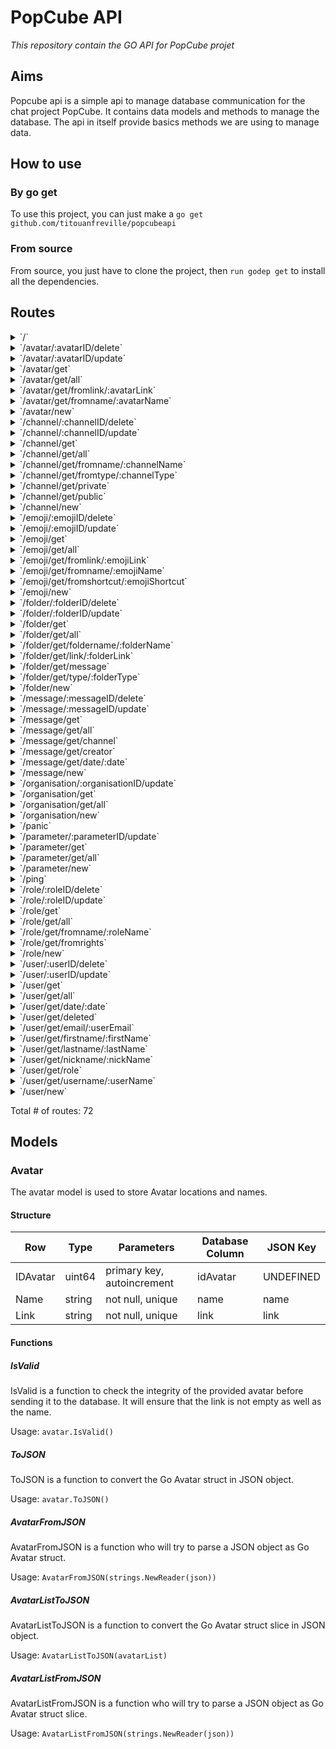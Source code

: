 # PopCube API

*This repository contain the GO API for PopCube projet*

## Aims

Popcube api is a simple api to manage database communication for the chat project PopCube. It contains data models and methods to manage the database. The api in itself provide basics methods we are using to manage data.

## How to use

### By go get

To use this project, you can just make a `go get github.com/titouanfreville/popcubeapi`

### From source

From source, you just have to clone the project, then `run godep get` to install all the dependencies.

## Routes

<details>
<summary>`/`</summary>

- [RequestID](https://github.com/pressly/chi/middleware/request_id.go#L63)
- [RealIP](https://github.com/pressly/chi/middleware/realip.go#L29)
- [Logger](https://github.com/pressly/chi/middleware/logger.go#L26)
- [Recoverer](https://github.com/pressly/chi/middleware/recoverer.go#L16)
- [StripSlashes](https://github.com/pressly/chi/middleware/strip.go#L12)
- [Timeout.func1](https://github.com/pressly/chi/middleware/timeout.go#L33)
- [Heartbeat.func1](https://github.com/pressly/chi/middleware/heartbeat.go#L13)
- [CloseNotify](https://github.com/pressly/chi/middleware/closenotify17.go#L16)
- **/**
	- _GET_
		- [basicRoutes.func1](/api/api.go#L44)

</details>
<details>
<summary>`/avatar/:avatarID/delete`</summary>

- [RequestID](https://github.com/pressly/chi/middleware/request_id.go#L63)
- [RealIP](https://github.com/pressly/chi/middleware/realip.go#L29)
- [Logger](https://github.com/pressly/chi/middleware/logger.go#L26)
- [Recoverer](https://github.com/pressly/chi/middleware/recoverer.go#L16)
- [StripSlashes](https://github.com/pressly/chi/middleware/strip.go#L12)
- [Timeout.func1](https://github.com/pressly/chi/middleware/timeout.go#L33)
- [Heartbeat.func1](https://github.com/pressly/chi/middleware/heartbeat.go#L13)
- [CloseNotify](https://github.com/pressly/chi/middleware/closenotify17.go#L16)
- **/avatar**
	- **/:avatarID**
		- [avatarContext](/api/avatar_route.go#L42)
		- **/delete**
			- _DELETE_
				- [deleteAvatar](/api/avatar_route.go#L141)

</details>
<details>
<summary>`/avatar/:avatarID/update`</summary>

- [RequestID](https://github.com/pressly/chi/middleware/request_id.go#L63)
- [RealIP](https://github.com/pressly/chi/middleware/realip.go#L29)
- [Logger](https://github.com/pressly/chi/middleware/logger.go#L26)
- [Recoverer](https://github.com/pressly/chi/middleware/recoverer.go#L16)
- [StripSlashes](https://github.com/pressly/chi/middleware/strip.go#L12)
- [Timeout.func1](https://github.com/pressly/chi/middleware/timeout.go#L33)
- [Heartbeat.func1](https://github.com/pressly/chi/middleware/heartbeat.go#L13)
- [CloseNotify](https://github.com/pressly/chi/middleware/closenotify17.go#L16)
- **/avatar**
	- **/:avatarID**
		- [avatarContext](/api/avatar_route.go#L42)
		- **/update**
			- _PUT_
				- [updateAvatar](/api/avatar_route.go#L114)

</details>
<details>
<summary>`/avatar/get`</summary>

- [RequestID](https://github.com/pressly/chi/middleware/request_id.go#L63)
- [RealIP](https://github.com/pressly/chi/middleware/realip.go#L29)
- [Logger](https://github.com/pressly/chi/middleware/logger.go#L26)
- [Recoverer](https://github.com/pressly/chi/middleware/recoverer.go#L16)
- [StripSlashes](https://github.com/pressly/chi/middleware/strip.go#L12)
- [Timeout.func1](https://github.com/pressly/chi/middleware/timeout.go#L33)
- [Heartbeat.func1](https://github.com/pressly/chi/middleware/heartbeat.go#L13)
- [CloseNotify](https://github.com/pressly/chi/middleware/closenotify17.go#L16)
- **/avatar**
	- **/get**
		- **/**
			- _GET_
				- [getAllAvatar](/api/avatar_route.go#L58)

</details>
<details>
<summary>`/avatar/get/all`</summary>

- [RequestID](https://github.com/pressly/chi/middleware/request_id.go#L63)
- [RealIP](https://github.com/pressly/chi/middleware/realip.go#L29)
- [Logger](https://github.com/pressly/chi/middleware/logger.go#L26)
- [Recoverer](https://github.com/pressly/chi/middleware/recoverer.go#L16)
- [StripSlashes](https://github.com/pressly/chi/middleware/strip.go#L12)
- [Timeout.func1](https://github.com/pressly/chi/middleware/timeout.go#L33)
- [Heartbeat.func1](https://github.com/pressly/chi/middleware/heartbeat.go#L13)
- [CloseNotify](https://github.com/pressly/chi/middleware/closenotify17.go#L16)
- **/avatar**
	- **/get**
		- **/all**
			- _GET_
				- [getAllAvatar](/api/avatar_route.go#L58)

</details>
<details>
<summary>`/avatar/get/fromlink/:avatarLink`</summary>

- [RequestID](https://github.com/pressly/chi/middleware/request_id.go#L63)
- [RealIP](https://github.com/pressly/chi/middleware/realip.go#L29)
- [Logger](https://github.com/pressly/chi/middleware/logger.go#L26)
- [Recoverer](https://github.com/pressly/chi/middleware/recoverer.go#L16)
- [StripSlashes](https://github.com/pressly/chi/middleware/strip.go#L12)
- [Timeout.func1](https://github.com/pressly/chi/middleware/timeout.go#L33)
- [Heartbeat.func1](https://github.com/pressly/chi/middleware/heartbeat.go#L13)
- [CloseNotify](https://github.com/pressly/chi/middleware/closenotify17.go#L16)
- **/avatar**
	- **/get**
		- **/fromlink**
			- **/:avatarLink**
				- [avatarContext](/api/avatar_route.go#L42)
				- **/**
					- _GET_
						- [getAvatarFromLink](/api/avatar_route.go#L79)

</details>
<details>
<summary>`/avatar/get/fromname/:avatarName`</summary>

- [RequestID](https://github.com/pressly/chi/middleware/request_id.go#L63)
- [RealIP](https://github.com/pressly/chi/middleware/realip.go#L29)
- [Logger](https://github.com/pressly/chi/middleware/logger.go#L26)
- [Recoverer](https://github.com/pressly/chi/middleware/recoverer.go#L16)
- [StripSlashes](https://github.com/pressly/chi/middleware/strip.go#L12)
- [Timeout.func1](https://github.com/pressly/chi/middleware/timeout.go#L33)
- [Heartbeat.func1](https://github.com/pressly/chi/middleware/heartbeat.go#L13)
- [CloseNotify](https://github.com/pressly/chi/middleware/closenotify17.go#L16)
- **/avatar**
	- **/get**
		- **/fromname**
			- **/:avatarName**
				- [avatarContext](/api/avatar_route.go#L42)
				- **/**
					- _GET_
						- [getAvatarFromName](/api/avatar_route.go#L70)

</details>
<details>
<summary>`/avatar/new`</summary>

- [RequestID](https://github.com/pressly/chi/middleware/request_id.go#L63)
- [RealIP](https://github.com/pressly/chi/middleware/realip.go#L29)
- [Logger](https://github.com/pressly/chi/middleware/logger.go#L26)
- [Recoverer](https://github.com/pressly/chi/middleware/recoverer.go#L16)
- [StripSlashes](https://github.com/pressly/chi/middleware/strip.go#L12)
- [Timeout.func1](https://github.com/pressly/chi/middleware/timeout.go#L33)
- [Heartbeat.func1](https://github.com/pressly/chi/middleware/heartbeat.go#L13)
- [CloseNotify](https://github.com/pressly/chi/middleware/closenotify17.go#L16)
- **/avatar**
	- **/new**
		- _POST_
			- [newAvatar](/api/avatar_route.go#L88)

</details>
<details>
<summary>`/channel/:channelID/delete`</summary>

- [RequestID](https://github.com/pressly/chi/middleware/request_id.go#L63)
- [RealIP](https://github.com/pressly/chi/middleware/realip.go#L29)
- [Logger](https://github.com/pressly/chi/middleware/logger.go#L26)
- [Recoverer](https://github.com/pressly/chi/middleware/recoverer.go#L16)
- [StripSlashes](https://github.com/pressly/chi/middleware/strip.go#L12)
- [Timeout.func1](https://github.com/pressly/chi/middleware/timeout.go#L33)
- [Heartbeat.func1](https://github.com/pressly/chi/middleware/heartbeat.go#L13)
- [CloseNotify](https://github.com/pressly/chi/middleware/closenotify17.go#L16)
- **/channel**
	- **/:channelID**
		- [channelContext](/api/channel_route.go#L44)
		- **/delete**
			- _DELETE_
				- [deleteChannel](/api/channel_route.go#L169)

</details>
<details>
<summary>`/channel/:channelID/update`</summary>

- [RequestID](https://github.com/pressly/chi/middleware/request_id.go#L63)
- [RealIP](https://github.com/pressly/chi/middleware/realip.go#L29)
- [Logger](https://github.com/pressly/chi/middleware/logger.go#L26)
- [Recoverer](https://github.com/pressly/chi/middleware/recoverer.go#L16)
- [StripSlashes](https://github.com/pressly/chi/middleware/strip.go#L12)
- [Timeout.func1](https://github.com/pressly/chi/middleware/timeout.go#L33)
- [Heartbeat.func1](https://github.com/pressly/chi/middleware/heartbeat.go#L13)
- [CloseNotify](https://github.com/pressly/chi/middleware/closenotify17.go#L16)
- **/channel**
	- **/:channelID**
		- [channelContext](/api/channel_route.go#L44)
		- **/update**
			- _PUT_
				- [updateChannel](/api/channel_route.go#L142)

</details>
<details>
<summary>`/channel/get`</summary>

- [RequestID](https://github.com/pressly/chi/middleware/request_id.go#L63)
- [RealIP](https://github.com/pressly/chi/middleware/realip.go#L29)
- [Logger](https://github.com/pressly/chi/middleware/logger.go#L26)
- [Recoverer](https://github.com/pressly/chi/middleware/recoverer.go#L16)
- [StripSlashes](https://github.com/pressly/chi/middleware/strip.go#L12)
- [Timeout.func1](https://github.com/pressly/chi/middleware/timeout.go#L33)
- [Heartbeat.func1](https://github.com/pressly/chi/middleware/heartbeat.go#L13)
- [CloseNotify](https://github.com/pressly/chi/middleware/closenotify17.go#L16)
- **/channel**
	- **/get**
		- **/**
			- _GET_
				- [getAllChannel](/api/channel_route.go#L62)

</details>
<details>
<summary>`/channel/get/all`</summary>

- [RequestID](https://github.com/pressly/chi/middleware/request_id.go#L63)
- [RealIP](https://github.com/pressly/chi/middleware/realip.go#L29)
- [Logger](https://github.com/pressly/chi/middleware/logger.go#L26)
- [Recoverer](https://github.com/pressly/chi/middleware/recoverer.go#L16)
- [StripSlashes](https://github.com/pressly/chi/middleware/strip.go#L12)
- [Timeout.func1](https://github.com/pressly/chi/middleware/timeout.go#L33)
- [Heartbeat.func1](https://github.com/pressly/chi/middleware/heartbeat.go#L13)
- [CloseNotify](https://github.com/pressly/chi/middleware/closenotify17.go#L16)
- **/channel**
	- **/get**
		- **/all**
			- _GET_
				- [getAllChannel](/api/channel_route.go#L62)

</details>
<details>
<summary>`/channel/get/fromname/:channelName`</summary>

- [RequestID](https://github.com/pressly/chi/middleware/request_id.go#L63)
- [RealIP](https://github.com/pressly/chi/middleware/realip.go#L29)
- [Logger](https://github.com/pressly/chi/middleware/logger.go#L26)
- [Recoverer](https://github.com/pressly/chi/middleware/recoverer.go#L16)
- [StripSlashes](https://github.com/pressly/chi/middleware/strip.go#L12)
- [Timeout.func1](https://github.com/pressly/chi/middleware/timeout.go#L33)
- [Heartbeat.func1](https://github.com/pressly/chi/middleware/heartbeat.go#L13)
- [CloseNotify](https://github.com/pressly/chi/middleware/closenotify17.go#L16)
- **/channel**
	- **/get**
		- **/fromname**
			- **/:channelName**
				- [channelContext](/api/channel_route.go#L44)
				- **/**
					- _GET_
						- [getChannelFromName](/api/channel_route.go#L98)

</details>
<details>
<summary>`/channel/get/fromtype/:channelType`</summary>

- [RequestID](https://github.com/pressly/chi/middleware/request_id.go#L63)
- [RealIP](https://github.com/pressly/chi/middleware/realip.go#L29)
- [Logger](https://github.com/pressly/chi/middleware/logger.go#L26)
- [Recoverer](https://github.com/pressly/chi/middleware/recoverer.go#L16)
- [StripSlashes](https://github.com/pressly/chi/middleware/strip.go#L12)
- [Timeout.func1](https://github.com/pressly/chi/middleware/timeout.go#L33)
- [Heartbeat.func1](https://github.com/pressly/chi/middleware/heartbeat.go#L13)
- [CloseNotify](https://github.com/pressly/chi/middleware/closenotify17.go#L16)
- **/channel**
	- **/get**
		- **/fromtype**
			- **/:channelType**
				- [channelContext](/api/channel_route.go#L44)
				- **/**
					- _GET_
						- [getChannelFromType](/api/channel_route.go#L107)

</details>
<details>
<summary>`/channel/get/private`</summary>

- [RequestID](https://github.com/pressly/chi/middleware/request_id.go#L63)
- [RealIP](https://github.com/pressly/chi/middleware/realip.go#L29)
- [Logger](https://github.com/pressly/chi/middleware/logger.go#L26)
- [Recoverer](https://github.com/pressly/chi/middleware/recoverer.go#L16)
- [StripSlashes](https://github.com/pressly/chi/middleware/strip.go#L12)
- [Timeout.func1](https://github.com/pressly/chi/middleware/timeout.go#L33)
- [Heartbeat.func1](https://github.com/pressly/chi/middleware/heartbeat.go#L13)
- [CloseNotify](https://github.com/pressly/chi/middleware/closenotify17.go#L16)
- **/channel**
	- **/get**
		- **/private**
			- _GET_
				- [getPrivateChannel](/api/channel_route.go#L86)

</details>
<details>
<summary>`/channel/get/public`</summary>

- [RequestID](https://github.com/pressly/chi/middleware/request_id.go#L63)
- [RealIP](https://github.com/pressly/chi/middleware/realip.go#L29)
- [Logger](https://github.com/pressly/chi/middleware/logger.go#L26)
- [Recoverer](https://github.com/pressly/chi/middleware/recoverer.go#L16)
- [StripSlashes](https://github.com/pressly/chi/middleware/strip.go#L12)
- [Timeout.func1](https://github.com/pressly/chi/middleware/timeout.go#L33)
- [Heartbeat.func1](https://github.com/pressly/chi/middleware/heartbeat.go#L13)
- [CloseNotify](https://github.com/pressly/chi/middleware/closenotify17.go#L16)
- **/channel**
	- **/get**
		- **/public**
			- _GET_
				- [getPublicChannel](/api/channel_route.go#L74)

</details>
<details>
<summary>`/channel/new`</summary>

- [RequestID](https://github.com/pressly/chi/middleware/request_id.go#L63)
- [RealIP](https://github.com/pressly/chi/middleware/realip.go#L29)
- [Logger](https://github.com/pressly/chi/middleware/logger.go#L26)
- [Recoverer](https://github.com/pressly/chi/middleware/recoverer.go#L16)
- [StripSlashes](https://github.com/pressly/chi/middleware/strip.go#L12)
- [Timeout.func1](https://github.com/pressly/chi/middleware/timeout.go#L33)
- [Heartbeat.func1](https://github.com/pressly/chi/middleware/heartbeat.go#L13)
- [CloseNotify](https://github.com/pressly/chi/middleware/closenotify17.go#L16)
- **/channel**
	- **/new**
		- _POST_
			- [newChannel](/api/channel_route.go#L116)

</details>
<details>
<summary>`/emoji/:emojiID/delete`</summary>

- [RequestID](https://github.com/pressly/chi/middleware/request_id.go#L63)
- [RealIP](https://github.com/pressly/chi/middleware/realip.go#L29)
- [Logger](https://github.com/pressly/chi/middleware/logger.go#L26)
- [Recoverer](https://github.com/pressly/chi/middleware/recoverer.go#L16)
- [StripSlashes](https://github.com/pressly/chi/middleware/strip.go#L12)
- [Timeout.func1](https://github.com/pressly/chi/middleware/timeout.go#L33)
- [Heartbeat.func1](https://github.com/pressly/chi/middleware/heartbeat.go#L13)
- [CloseNotify](https://github.com/pressly/chi/middleware/closenotify17.go#L16)
- **/emoji**
	- **/:emojiID**
		- [emojiContext](/api/emojis_route.go#L48)
		- **/delete**
			- _DELETE_
				- [deleteEmoji](/api/emojis_route.go#L158)

</details>
<details>
<summary>`/emoji/:emojiID/update`</summary>

- [RequestID](https://github.com/pressly/chi/middleware/request_id.go#L63)
- [RealIP](https://github.com/pressly/chi/middleware/realip.go#L29)
- [Logger](https://github.com/pressly/chi/middleware/logger.go#L26)
- [Recoverer](https://github.com/pressly/chi/middleware/recoverer.go#L16)
- [StripSlashes](https://github.com/pressly/chi/middleware/strip.go#L12)
- [Timeout.func1](https://github.com/pressly/chi/middleware/timeout.go#L33)
- [Heartbeat.func1](https://github.com/pressly/chi/middleware/heartbeat.go#L13)
- [CloseNotify](https://github.com/pressly/chi/middleware/closenotify17.go#L16)
- **/emoji**
	- **/:emojiID**
		- [emojiContext](/api/emojis_route.go#L48)
		- **/update**
			- _PUT_
				- [updateEmoji](/api/emojis_route.go#L131)

</details>
<details>
<summary>`/emoji/get`</summary>

- [RequestID](https://github.com/pressly/chi/middleware/request_id.go#L63)
- [RealIP](https://github.com/pressly/chi/middleware/realip.go#L29)
- [Logger](https://github.com/pressly/chi/middleware/logger.go#L26)
- [Recoverer](https://github.com/pressly/chi/middleware/recoverer.go#L16)
- [StripSlashes](https://github.com/pressly/chi/middleware/strip.go#L12)
- [Timeout.func1](https://github.com/pressly/chi/middleware/timeout.go#L33)
- [Heartbeat.func1](https://github.com/pressly/chi/middleware/heartbeat.go#L13)
- [CloseNotify](https://github.com/pressly/chi/middleware/closenotify17.go#L16)
- **/emoji**
	- **/get**
		- **/**
			- _GET_
				- [getAllEmoji](/api/emojis_route.go#L66)

</details>
<details>
<summary>`/emoji/get/all`</summary>

- [RequestID](https://github.com/pressly/chi/middleware/request_id.go#L63)
- [RealIP](https://github.com/pressly/chi/middleware/realip.go#L29)
- [Logger](https://github.com/pressly/chi/middleware/logger.go#L26)
- [Recoverer](https://github.com/pressly/chi/middleware/recoverer.go#L16)
- [StripSlashes](https://github.com/pressly/chi/middleware/strip.go#L12)
- [Timeout.func1](https://github.com/pressly/chi/middleware/timeout.go#L33)
- [Heartbeat.func1](https://github.com/pressly/chi/middleware/heartbeat.go#L13)
- [CloseNotify](https://github.com/pressly/chi/middleware/closenotify17.go#L16)
- **/emoji**
	- **/get**
		- **/all**
			- _GET_
				- [getAllEmoji](/api/emojis_route.go#L66)

</details>
<details>
<summary>`/emoji/get/fromlink/:emojiLink`</summary>

- [RequestID](https://github.com/pressly/chi/middleware/request_id.go#L63)
- [RealIP](https://github.com/pressly/chi/middleware/realip.go#L29)
- [Logger](https://github.com/pressly/chi/middleware/logger.go#L26)
- [Recoverer](https://github.com/pressly/chi/middleware/recoverer.go#L16)
- [StripSlashes](https://github.com/pressly/chi/middleware/strip.go#L12)
- [Timeout.func1](https://github.com/pressly/chi/middleware/timeout.go#L33)
- [Heartbeat.func1](https://github.com/pressly/chi/middleware/heartbeat.go#L13)
- [CloseNotify](https://github.com/pressly/chi/middleware/closenotify17.go#L16)
- **/emoji**
	- **/get**
		- **/fromlink**
			- **/:emojiLink**
				- [emojiContext](/api/emojis_route.go#L48)
				- **/**
					- _GET_
						- [getEmojiFromLink](/api/emojis_route.go#L96)

</details>
<details>
<summary>`/emoji/get/fromname/:emojiName`</summary>

- [RequestID](https://github.com/pressly/chi/middleware/request_id.go#L63)
- [RealIP](https://github.com/pressly/chi/middleware/realip.go#L29)
- [Logger](https://github.com/pressly/chi/middleware/logger.go#L26)
- [Recoverer](https://github.com/pressly/chi/middleware/recoverer.go#L16)
- [StripSlashes](https://github.com/pressly/chi/middleware/strip.go#L12)
- [Timeout.func1](https://github.com/pressly/chi/middleware/timeout.go#L33)
- [Heartbeat.func1](https://github.com/pressly/chi/middleware/heartbeat.go#L13)
- [CloseNotify](https://github.com/pressly/chi/middleware/closenotify17.go#L16)
- **/emoji**
	- **/get**
		- **/fromname**
			- **/:emojiName**
				- [emojiContext](/api/emojis_route.go#L48)
				- **/**
					- _GET_
						- [getEmojiFromName](/api/emojis_route.go#L78)

</details>
<details>
<summary>`/emoji/get/fromshortcut/:emojiShortcut`</summary>

- [RequestID](https://github.com/pressly/chi/middleware/request_id.go#L63)
- [RealIP](https://github.com/pressly/chi/middleware/realip.go#L29)
- [Logger](https://github.com/pressly/chi/middleware/logger.go#L26)
- [Recoverer](https://github.com/pressly/chi/middleware/recoverer.go#L16)
- [StripSlashes](https://github.com/pressly/chi/middleware/strip.go#L12)
- [Timeout.func1](https://github.com/pressly/chi/middleware/timeout.go#L33)
- [Heartbeat.func1](https://github.com/pressly/chi/middleware/heartbeat.go#L13)
- [CloseNotify](https://github.com/pressly/chi/middleware/closenotify17.go#L16)
- **/emoji**
	- **/get**
		- **/fromshortcut**
			- **/:emojiShortcut**
				- [emojiContext](/api/emojis_route.go#L48)
				- **/**
					- _GET_
						- [getEmojiFromShortcut](/api/emojis_route.go#L87)

</details>
<details>
<summary>`/emoji/new`</summary>

- [RequestID](https://github.com/pressly/chi/middleware/request_id.go#L63)
- [RealIP](https://github.com/pressly/chi/middleware/realip.go#L29)
- [Logger](https://github.com/pressly/chi/middleware/logger.go#L26)
- [Recoverer](https://github.com/pressly/chi/middleware/recoverer.go#L16)
- [StripSlashes](https://github.com/pressly/chi/middleware/strip.go#L12)
- [Timeout.func1](https://github.com/pressly/chi/middleware/timeout.go#L33)
- [Heartbeat.func1](https://github.com/pressly/chi/middleware/heartbeat.go#L13)
- [CloseNotify](https://github.com/pressly/chi/middleware/closenotify17.go#L16)
- **/emoji**
	- **/new**
		- _POST_
			- [newEmoji](/api/emojis_route.go#L105)

</details>
<details>
<summary>`/folder/:folderID/delete`</summary>

- [RequestID](https://github.com/pressly/chi/middleware/request_id.go#L63)
- [RealIP](https://github.com/pressly/chi/middleware/realip.go#L29)
- [Logger](https://github.com/pressly/chi/middleware/logger.go#L26)
- [Recoverer](https://github.com/pressly/chi/middleware/recoverer.go#L16)
- [StripSlashes](https://github.com/pressly/chi/middleware/strip.go#L12)
- [Timeout.func1](https://github.com/pressly/chi/middleware/timeout.go#L33)
- [Heartbeat.func1](https://github.com/pressly/chi/middleware/heartbeat.go#L13)
- [CloseNotify](https://github.com/pressly/chi/middleware/closenotify17.go#L16)
- **/folder**
	- **/:folderID**
		- [folderContext](/api/folder_route.go#L49)
		- **/delete**
			- _DELETE_
				- [deleteFolder](/api/folder_route.go#L181)

</details>
<details>
<summary>`/folder/:folderID/update`</summary>

- [RequestID](https://github.com/pressly/chi/middleware/request_id.go#L63)
- [RealIP](https://github.com/pressly/chi/middleware/realip.go#L29)
- [Logger](https://github.com/pressly/chi/middleware/logger.go#L26)
- [Recoverer](https://github.com/pressly/chi/middleware/recoverer.go#L16)
- [StripSlashes](https://github.com/pressly/chi/middleware/strip.go#L12)
- [Timeout.func1](https://github.com/pressly/chi/middleware/timeout.go#L33)
- [Heartbeat.func1](https://github.com/pressly/chi/middleware/heartbeat.go#L13)
- [CloseNotify](https://github.com/pressly/chi/middleware/closenotify17.go#L16)
- **/folder**
	- **/:folderID**
		- [folderContext](/api/folder_route.go#L49)
		- **/update**
			- _PUT_
				- [updateFolder](/api/folder_route.go#L154)

</details>
<details>
<summary>`/folder/get`</summary>

- [RequestID](https://github.com/pressly/chi/middleware/request_id.go#L63)
- [RealIP](https://github.com/pressly/chi/middleware/realip.go#L29)
- [Logger](https://github.com/pressly/chi/middleware/logger.go#L26)
- [Recoverer](https://github.com/pressly/chi/middleware/recoverer.go#L16)
- [StripSlashes](https://github.com/pressly/chi/middleware/strip.go#L12)
- [Timeout.func1](https://github.com/pressly/chi/middleware/timeout.go#L33)
- [Heartbeat.func1](https://github.com/pressly/chi/middleware/heartbeat.go#L13)
- [CloseNotify](https://github.com/pressly/chi/middleware/closenotify17.go#L16)
- **/folder**
	- **/get**
		- **/**
			- _GET_
				- [getAllFolder](/api/folder_route.go#L67)

</details>
<details>
<summary>`/folder/get/all`</summary>

- [RequestID](https://github.com/pressly/chi/middleware/request_id.go#L63)
- [RealIP](https://github.com/pressly/chi/middleware/realip.go#L29)
- [Logger](https://github.com/pressly/chi/middleware/logger.go#L26)
- [Recoverer](https://github.com/pressly/chi/middleware/recoverer.go#L16)
- [StripSlashes](https://github.com/pressly/chi/middleware/strip.go#L12)
- [Timeout.func1](https://github.com/pressly/chi/middleware/timeout.go#L33)
- [Heartbeat.func1](https://github.com/pressly/chi/middleware/heartbeat.go#L13)
- [CloseNotify](https://github.com/pressly/chi/middleware/closenotify17.go#L16)
- **/folder**
	- **/get**
		- **/all**
			- _GET_
				- [getAllFolder](/api/folder_route.go#L67)

</details>
<details>
<summary>`/folder/get/foldername/:folderName`</summary>

- [RequestID](https://github.com/pressly/chi/middleware/request_id.go#L63)
- [RealIP](https://github.com/pressly/chi/middleware/realip.go#L29)
- [Logger](https://github.com/pressly/chi/middleware/logger.go#L26)
- [Recoverer](https://github.com/pressly/chi/middleware/recoverer.go#L16)
- [StripSlashes](https://github.com/pressly/chi/middleware/strip.go#L12)
- [Timeout.func1](https://github.com/pressly/chi/middleware/timeout.go#L33)
- [Heartbeat.func1](https://github.com/pressly/chi/middleware/heartbeat.go#L13)
- [CloseNotify](https://github.com/pressly/chi/middleware/closenotify17.go#L16)
- **/folder**
	- **/get**
		- **/foldername**
			- **/:folderName**
				- [folderContext](/api/folder_route.go#L49)
				- **/**
					- _GET_
						- [getFolderFromName](/api/folder_route.go#L79)

</details>
<details>
<summary>`/folder/get/link/:folderLink`</summary>

- [RequestID](https://github.com/pressly/chi/middleware/request_id.go#L63)
- [RealIP](https://github.com/pressly/chi/middleware/realip.go#L29)
- [Logger](https://github.com/pressly/chi/middleware/logger.go#L26)
- [Recoverer](https://github.com/pressly/chi/middleware/recoverer.go#L16)
- [StripSlashes](https://github.com/pressly/chi/middleware/strip.go#L12)
- [Timeout.func1](https://github.com/pressly/chi/middleware/timeout.go#L33)
- [Heartbeat.func1](https://github.com/pressly/chi/middleware/heartbeat.go#L13)
- [CloseNotify](https://github.com/pressly/chi/middleware/closenotify17.go#L16)
- **/folder**
	- **/get**
		- **/link**
			- **/:folderLink**
				- [folderContext](/api/folder_route.go#L49)
				- **/**
					- _GET_
						- [getFolderFromLink](/api/folder_route.go#L97)

</details>
<details>
<summary>`/folder/get/message`</summary>

- [RequestID](https://github.com/pressly/chi/middleware/request_id.go#L63)
- [RealIP](https://github.com/pressly/chi/middleware/realip.go#L29)
- [Logger](https://github.com/pressly/chi/middleware/logger.go#L26)
- [Recoverer](https://github.com/pressly/chi/middleware/recoverer.go#L16)
- [StripSlashes](https://github.com/pressly/chi/middleware/strip.go#L12)
- [Timeout.func1](https://github.com/pressly/chi/middleware/timeout.go#L33)
- [Heartbeat.func1](https://github.com/pressly/chi/middleware/heartbeat.go#L13)
- [CloseNotify](https://github.com/pressly/chi/middleware/closenotify17.go#L16)
- **/folder**
	- **/get**
		- **/message**
			- _POST_
				- [getFolderFromMessage](/api/folder_route.go#L106)

</details>
<details>
<summary>`/folder/get/type/:folderType`</summary>

- [RequestID](https://github.com/pressly/chi/middleware/request_id.go#L63)
- [RealIP](https://github.com/pressly/chi/middleware/realip.go#L29)
- [Logger](https://github.com/pressly/chi/middleware/logger.go#L26)
- [Recoverer](https://github.com/pressly/chi/middleware/recoverer.go#L16)
- [StripSlashes](https://github.com/pressly/chi/middleware/strip.go#L12)
- [Timeout.func1](https://github.com/pressly/chi/middleware/timeout.go#L33)
- [Heartbeat.func1](https://github.com/pressly/chi/middleware/heartbeat.go#L13)
- [CloseNotify](https://github.com/pressly/chi/middleware/closenotify17.go#L16)
- **/folder**
	- **/get**
		- **/type**
			- **/:folderType**
				- [folderContext](/api/folder_route.go#L49)
				- **/**
					- _GET_
						- [getFolderFromType](/api/folder_route.go#L88)

</details>
<details>
<summary>`/folder/new`</summary>

- [RequestID](https://github.com/pressly/chi/middleware/request_id.go#L63)
- [RealIP](https://github.com/pressly/chi/middleware/realip.go#L29)
- [Logger](https://github.com/pressly/chi/middleware/logger.go#L26)
- [Recoverer](https://github.com/pressly/chi/middleware/recoverer.go#L16)
- [StripSlashes](https://github.com/pressly/chi/middleware/strip.go#L12)
- [Timeout.func1](https://github.com/pressly/chi/middleware/timeout.go#L33)
- [Heartbeat.func1](https://github.com/pressly/chi/middleware/heartbeat.go#L13)
- [CloseNotify](https://github.com/pressly/chi/middleware/closenotify17.go#L16)
- **/folder**
	- **/new**
		- _POST_
			- [newFolder](/api/folder_route.go#L128)

</details>
<details>
<summary>`/message/:messageID/delete`</summary>

- [RequestID](https://github.com/pressly/chi/middleware/request_id.go#L63)
- [RealIP](https://github.com/pressly/chi/middleware/realip.go#L29)
- [Logger](https://github.com/pressly/chi/middleware/logger.go#L26)
- [Recoverer](https://github.com/pressly/chi/middleware/recoverer.go#L16)
- [StripSlashes](https://github.com/pressly/chi/middleware/strip.go#L12)
- [Timeout.func1](https://github.com/pressly/chi/middleware/timeout.go#L33)
- [Heartbeat.func1](https://github.com/pressly/chi/middleware/heartbeat.go#L13)
- [CloseNotify](https://github.com/pressly/chi/middleware/closenotify17.go#L16)
- **/message**
	- **/:messageID**
		- [messageContext](/api/messge_route.go#L38)
		- **/delete**
			- _DELETE_
				- [deleteMessage](/api/messge_route.go#L170)

</details>
<details>
<summary>`/message/:messageID/update`</summary>

- [RequestID](https://github.com/pressly/chi/middleware/request_id.go#L63)
- [RealIP](https://github.com/pressly/chi/middleware/realip.go#L29)
- [Logger](https://github.com/pressly/chi/middleware/logger.go#L26)
- [Recoverer](https://github.com/pressly/chi/middleware/recoverer.go#L16)
- [StripSlashes](https://github.com/pressly/chi/middleware/strip.go#L12)
- [Timeout.func1](https://github.com/pressly/chi/middleware/timeout.go#L33)
- [Heartbeat.func1](https://github.com/pressly/chi/middleware/heartbeat.go#L13)
- [CloseNotify](https://github.com/pressly/chi/middleware/closenotify17.go#L16)
- **/message**
	- **/:messageID**
		- [messageContext](/api/messge_route.go#L38)
		- **/update**
			- _PUT_
				- [updateMessage](/api/messge_route.go#L143)

</details>
<details>
<summary>`/message/get`</summary>

- [RequestID](https://github.com/pressly/chi/middleware/request_id.go#L63)
- [RealIP](https://github.com/pressly/chi/middleware/realip.go#L29)
- [Logger](https://github.com/pressly/chi/middleware/logger.go#L26)
- [Recoverer](https://github.com/pressly/chi/middleware/recoverer.go#L16)
- [StripSlashes](https://github.com/pressly/chi/middleware/strip.go#L12)
- [Timeout.func1](https://github.com/pressly/chi/middleware/timeout.go#L33)
- [Heartbeat.func1](https://github.com/pressly/chi/middleware/heartbeat.go#L13)
- [CloseNotify](https://github.com/pressly/chi/middleware/closenotify17.go#L16)
- **/message**
	- **/get**
		- **/**
			- _GET_
				- [getAllMessage](/api/messge_route.go#L52)

</details>
<details>
<summary>`/message/get/all`</summary>

- [RequestID](https://github.com/pressly/chi/middleware/request_id.go#L63)
- [RealIP](https://github.com/pressly/chi/middleware/realip.go#L29)
- [Logger](https://github.com/pressly/chi/middleware/logger.go#L26)
- [Recoverer](https://github.com/pressly/chi/middleware/recoverer.go#L16)
- [StripSlashes](https://github.com/pressly/chi/middleware/strip.go#L12)
- [Timeout.func1](https://github.com/pressly/chi/middleware/timeout.go#L33)
- [Heartbeat.func1](https://github.com/pressly/chi/middleware/heartbeat.go#L13)
- [CloseNotify](https://github.com/pressly/chi/middleware/closenotify17.go#L16)
- **/message**
	- **/get**
		- **/all**
			- _GET_
				- [getAllMessage](/api/messge_route.go#L52)

</details>
<details>
<summary>`/message/get/channel`</summary>

- [RequestID](https://github.com/pressly/chi/middleware/request_id.go#L63)
- [RealIP](https://github.com/pressly/chi/middleware/realip.go#L29)
- [Logger](https://github.com/pressly/chi/middleware/logger.go#L26)
- [Recoverer](https://github.com/pressly/chi/middleware/recoverer.go#L16)
- [StripSlashes](https://github.com/pressly/chi/middleware/strip.go#L12)
- [Timeout.func1](https://github.com/pressly/chi/middleware/timeout.go#L33)
- [Heartbeat.func1](https://github.com/pressly/chi/middleware/heartbeat.go#L13)
- [CloseNotify](https://github.com/pressly/chi/middleware/closenotify17.go#L16)
- **/message**
	- **/get**
		- **/channel**
			- _POST_
				- [getMessageFromChannel](/api/messge_route.go#L95)

</details>
<details>
<summary>`/message/get/creator`</summary>

- [RequestID](https://github.com/pressly/chi/middleware/request_id.go#L63)
- [RealIP](https://github.com/pressly/chi/middleware/realip.go#L29)
- [Logger](https://github.com/pressly/chi/middleware/logger.go#L26)
- [Recoverer](https://github.com/pressly/chi/middleware/recoverer.go#L16)
- [StripSlashes](https://github.com/pressly/chi/middleware/strip.go#L12)
- [Timeout.func1](https://github.com/pressly/chi/middleware/timeout.go#L33)
- [Heartbeat.func1](https://github.com/pressly/chi/middleware/heartbeat.go#L13)
- [CloseNotify](https://github.com/pressly/chi/middleware/closenotify17.go#L16)
- **/message**
	- **/get**
		- **/creator**
			- _POST_
				- [getMessageFromUser](/api/messge_route.go#L73)

</details>
<details>
<summary>`/message/get/date/:date`</summary>

- [RequestID](https://github.com/pressly/chi/middleware/request_id.go#L63)
- [RealIP](https://github.com/pressly/chi/middleware/realip.go#L29)
- [Logger](https://github.com/pressly/chi/middleware/logger.go#L26)
- [Recoverer](https://github.com/pressly/chi/middleware/recoverer.go#L16)
- [StripSlashes](https://github.com/pressly/chi/middleware/strip.go#L12)
- [Timeout.func1](https://github.com/pressly/chi/middleware/timeout.go#L33)
- [Heartbeat.func1](https://github.com/pressly/chi/middleware/heartbeat.go#L13)
- [CloseNotify](https://github.com/pressly/chi/middleware/closenotify17.go#L16)
- **/message**
	- **/get**
		- **/date**
			- **/:date**
				- [messageContext](/api/messge_route.go#L38)
				- **/**
					- _GET_
						- [getMessageFromDate](/api/messge_route.go#L64)

</details>
<details>
<summary>`/message/new`</summary>

- [RequestID](https://github.com/pressly/chi/middleware/request_id.go#L63)
- [RealIP](https://github.com/pressly/chi/middleware/realip.go#L29)
- [Logger](https://github.com/pressly/chi/middleware/logger.go#L26)
- [Recoverer](https://github.com/pressly/chi/middleware/recoverer.go#L16)
- [StripSlashes](https://github.com/pressly/chi/middleware/strip.go#L12)
- [Timeout.func1](https://github.com/pressly/chi/middleware/timeout.go#L33)
- [Heartbeat.func1](https://github.com/pressly/chi/middleware/heartbeat.go#L13)
- [CloseNotify](https://github.com/pressly/chi/middleware/closenotify17.go#L16)
- **/message**
	- **/new**
		- _POST_
			- [newMessage](/api/messge_route.go#L117)

</details>
<details>
<summary>`/organisation/:organisationID/update`</summary>

- [RequestID](https://github.com/pressly/chi/middleware/request_id.go#L63)
- [RealIP](https://github.com/pressly/chi/middleware/realip.go#L29)
- [Logger](https://github.com/pressly/chi/middleware/logger.go#L26)
- [Recoverer](https://github.com/pressly/chi/middleware/recoverer.go#L16)
- [StripSlashes](https://github.com/pressly/chi/middleware/strip.go#L12)
- [Timeout.func1](https://github.com/pressly/chi/middleware/timeout.go#L33)
- [Heartbeat.func1](https://github.com/pressly/chi/middleware/heartbeat.go#L13)
- [CloseNotify](https://github.com/pressly/chi/middleware/closenotify17.go#L16)
- **/organisation**
	- **/:organisationID**
		- [organisationContext](/api/organisation_route.go#L29)
		- **/update**
			- _PUT_
				- [updateOrganisation](/api/organisation_route.go#L79)

</details>
<details>
<summary>`/organisation/get`</summary>

- [RequestID](https://github.com/pressly/chi/middleware/request_id.go#L63)
- [RealIP](https://github.com/pressly/chi/middleware/realip.go#L29)
- [Logger](https://github.com/pressly/chi/middleware/logger.go#L26)
- [Recoverer](https://github.com/pressly/chi/middleware/recoverer.go#L16)
- [StripSlashes](https://github.com/pressly/chi/middleware/strip.go#L12)
- [Timeout.func1](https://github.com/pressly/chi/middleware/timeout.go#L33)
- [Heartbeat.func1](https://github.com/pressly/chi/middleware/heartbeat.go#L13)
- [CloseNotify](https://github.com/pressly/chi/middleware/closenotify17.go#L16)
- **/organisation**
	- **/get**
		- **/**
			- _GET_
				- [getAllOrganisation](/api/organisation_route.go#L41)

</details>
<details>
<summary>`/organisation/get/all`</summary>

- [RequestID](https://github.com/pressly/chi/middleware/request_id.go#L63)
- [RealIP](https://github.com/pressly/chi/middleware/realip.go#L29)
- [Logger](https://github.com/pressly/chi/middleware/logger.go#L26)
- [Recoverer](https://github.com/pressly/chi/middleware/recoverer.go#L16)
- [StripSlashes](https://github.com/pressly/chi/middleware/strip.go#L12)
- [Timeout.func1](https://github.com/pressly/chi/middleware/timeout.go#L33)
- [Heartbeat.func1](https://github.com/pressly/chi/middleware/heartbeat.go#L13)
- [CloseNotify](https://github.com/pressly/chi/middleware/closenotify17.go#L16)
- **/organisation**
	- **/get**
		- **/all**
			- _GET_
				- [getAllOrganisation](/api/organisation_route.go#L41)

</details>
<details>
<summary>`/organisation/new`</summary>

- [RequestID](https://github.com/pressly/chi/middleware/request_id.go#L63)
- [RealIP](https://github.com/pressly/chi/middleware/realip.go#L29)
- [Logger](https://github.com/pressly/chi/middleware/logger.go#L26)
- [Recoverer](https://github.com/pressly/chi/middleware/recoverer.go#L16)
- [StripSlashes](https://github.com/pressly/chi/middleware/strip.go#L12)
- [Timeout.func1](https://github.com/pressly/chi/middleware/timeout.go#L33)
- [Heartbeat.func1](https://github.com/pressly/chi/middleware/heartbeat.go#L13)
- [CloseNotify](https://github.com/pressly/chi/middleware/closenotify17.go#L16)
- **/organisation**
	- **/new**
		- _POST_
			- [newOrganisation](/api/organisation_route.go#L53)

</details>
<details>
<summary>`/panic`</summary>

- [RequestID](https://github.com/pressly/chi/middleware/request_id.go#L63)
- [RealIP](https://github.com/pressly/chi/middleware/realip.go#L29)
- [Logger](https://github.com/pressly/chi/middleware/logger.go#L26)
- [Recoverer](https://github.com/pressly/chi/middleware/recoverer.go#L16)
- [StripSlashes](https://github.com/pressly/chi/middleware/strip.go#L12)
- [Timeout.func1](https://github.com/pressly/chi/middleware/timeout.go#L33)
- [Heartbeat.func1](https://github.com/pressly/chi/middleware/heartbeat.go#L13)
- [CloseNotify](https://github.com/pressly/chi/middleware/closenotify17.go#L16)
- **/panic**
	- _GET_
		- [basicRoutes.func3](/api/api.go#L52)

</details>
<details>
<summary>`/parameter/:parameterID/update`</summary>

- [RequestID](https://github.com/pressly/chi/middleware/request_id.go#L63)
- [RealIP](https://github.com/pressly/chi/middleware/realip.go#L29)
- [Logger](https://github.com/pressly/chi/middleware/logger.go#L26)
- [Recoverer](https://github.com/pressly/chi/middleware/recoverer.go#L16)
- [StripSlashes](https://github.com/pressly/chi/middleware/strip.go#L12)
- [Timeout.func1](https://github.com/pressly/chi/middleware/timeout.go#L33)
- [Heartbeat.func1](https://github.com/pressly/chi/middleware/heartbeat.go#L13)
- [CloseNotify](https://github.com/pressly/chi/middleware/closenotify17.go#L16)
- **/parameter**
	- **/:parameterID**
		- [parameterContext](/api/parameter_route.go#L29)
		- **/update**
			- _PUT_
				- [updateParameter](/api/parameter_route.go#L79)

</details>
<details>
<summary>`/parameter/get`</summary>

- [RequestID](https://github.com/pressly/chi/middleware/request_id.go#L63)
- [RealIP](https://github.com/pressly/chi/middleware/realip.go#L29)
- [Logger](https://github.com/pressly/chi/middleware/logger.go#L26)
- [Recoverer](https://github.com/pressly/chi/middleware/recoverer.go#L16)
- [StripSlashes](https://github.com/pressly/chi/middleware/strip.go#L12)
- [Timeout.func1](https://github.com/pressly/chi/middleware/timeout.go#L33)
- [Heartbeat.func1](https://github.com/pressly/chi/middleware/heartbeat.go#L13)
- [CloseNotify](https://github.com/pressly/chi/middleware/closenotify17.go#L16)
- **/parameter**
	- **/get**
		- **/**
			- _GET_
				- [getAllParameter](/api/parameter_route.go#L41)

</details>
<details>
<summary>`/parameter/get/all`</summary>

- [RequestID](https://github.com/pressly/chi/middleware/request_id.go#L63)
- [RealIP](https://github.com/pressly/chi/middleware/realip.go#L29)
- [Logger](https://github.com/pressly/chi/middleware/logger.go#L26)
- [Recoverer](https://github.com/pressly/chi/middleware/recoverer.go#L16)
- [StripSlashes](https://github.com/pressly/chi/middleware/strip.go#L12)
- [Timeout.func1](https://github.com/pressly/chi/middleware/timeout.go#L33)
- [Heartbeat.func1](https://github.com/pressly/chi/middleware/heartbeat.go#L13)
- [CloseNotify](https://github.com/pressly/chi/middleware/closenotify17.go#L16)
- **/parameter**
	- **/get**
		- **/all**
			- _GET_
				- [getAllParameter](/api/parameter_route.go#L41)

</details>
<details>
<summary>`/parameter/new`</summary>

- [RequestID](https://github.com/pressly/chi/middleware/request_id.go#L63)
- [RealIP](https://github.com/pressly/chi/middleware/realip.go#L29)
- [Logger](https://github.com/pressly/chi/middleware/logger.go#L26)
- [Recoverer](https://github.com/pressly/chi/middleware/recoverer.go#L16)
- [StripSlashes](https://github.com/pressly/chi/middleware/strip.go#L12)
- [Timeout.func1](https://github.com/pressly/chi/middleware/timeout.go#L33)
- [Heartbeat.func1](https://github.com/pressly/chi/middleware/heartbeat.go#L13)
- [CloseNotify](https://github.com/pressly/chi/middleware/closenotify17.go#L16)
- **/parameter**
	- **/new**
		- _POST_
			- [newParameter](/api/parameter_route.go#L53)

</details>
<details>
<summary>`/ping`</summary>

- [RequestID](https://github.com/pressly/chi/middleware/request_id.go#L63)
- [RealIP](https://github.com/pressly/chi/middleware/realip.go#L29)
- [Logger](https://github.com/pressly/chi/middleware/logger.go#L26)
- [Recoverer](https://github.com/pressly/chi/middleware/recoverer.go#L16)
- [StripSlashes](https://github.com/pressly/chi/middleware/strip.go#L12)
- [Timeout.func1](https://github.com/pressly/chi/middleware/timeout.go#L33)
- [Heartbeat.func1](https://github.com/pressly/chi/middleware/heartbeat.go#L13)
- [CloseNotify](https://github.com/pressly/chi/middleware/closenotify17.go#L16)
- **/ping**
	- _GET_
		- [basicRoutes.func2](/api/api.go#L48)

</details>
<details>
<summary>`/role/:roleID/delete`</summary>

- [RequestID](https://github.com/pressly/chi/middleware/request_id.go#L63)
- [RealIP](https://github.com/pressly/chi/middleware/realip.go#L29)
- [Logger](https://github.com/pressly/chi/middleware/logger.go#L26)
- [Recoverer](https://github.com/pressly/chi/middleware/recoverer.go#L16)
- [StripSlashes](https://github.com/pressly/chi/middleware/strip.go#L12)
- [Timeout.func1](https://github.com/pressly/chi/middleware/timeout.go#L33)
- [Heartbeat.func1](https://github.com/pressly/chi/middleware/heartbeat.go#L13)
- [CloseNotify](https://github.com/pressly/chi/middleware/closenotify17.go#L16)
- **/role**
	- **/:roleID**
		- [roleContext](/api/role_route.go#L37)
		- **/delete**
			- _DELETE_
				- [deleteRole](/api/role_route.go#L147)

</details>
<details>
<summary>`/role/:roleID/update`</summary>

- [RequestID](https://github.com/pressly/chi/middleware/request_id.go#L63)
- [RealIP](https://github.com/pressly/chi/middleware/realip.go#L29)
- [Logger](https://github.com/pressly/chi/middleware/logger.go#L26)
- [Recoverer](https://github.com/pressly/chi/middleware/recoverer.go#L16)
- [StripSlashes](https://github.com/pressly/chi/middleware/strip.go#L12)
- [Timeout.func1](https://github.com/pressly/chi/middleware/timeout.go#L33)
- [Heartbeat.func1](https://github.com/pressly/chi/middleware/heartbeat.go#L13)
- [CloseNotify](https://github.com/pressly/chi/middleware/closenotify17.go#L16)
- **/role**
	- **/:roleID**
		- [roleContext](/api/role_route.go#L37)
		- **/update**
			- _PUT_
				- [updateRole](/api/role_route.go#L120)

</details>
<details>
<summary>`/role/get`</summary>

- [RequestID](https://github.com/pressly/chi/middleware/request_id.go#L63)
- [RealIP](https://github.com/pressly/chi/middleware/realip.go#L29)
- [Logger](https://github.com/pressly/chi/middleware/logger.go#L26)
- [Recoverer](https://github.com/pressly/chi/middleware/recoverer.go#L16)
- [StripSlashes](https://github.com/pressly/chi/middleware/strip.go#L12)
- [Timeout.func1](https://github.com/pressly/chi/middleware/timeout.go#L33)
- [Heartbeat.func1](https://github.com/pressly/chi/middleware/heartbeat.go#L13)
- [CloseNotify](https://github.com/pressly/chi/middleware/closenotify17.go#L16)
- **/role**
	- **/get**
		- **/**
			- _GET_
				- [getAllRole](/api/role_route.go#L51)

</details>
<details>
<summary>`/role/get/all`</summary>

- [RequestID](https://github.com/pressly/chi/middleware/request_id.go#L63)
- [RealIP](https://github.com/pressly/chi/middleware/realip.go#L29)
- [Logger](https://github.com/pressly/chi/middleware/logger.go#L26)
- [Recoverer](https://github.com/pressly/chi/middleware/recoverer.go#L16)
- [StripSlashes](https://github.com/pressly/chi/middleware/strip.go#L12)
- [Timeout.func1](https://github.com/pressly/chi/middleware/timeout.go#L33)
- [Heartbeat.func1](https://github.com/pressly/chi/middleware/heartbeat.go#L13)
- [CloseNotify](https://github.com/pressly/chi/middleware/closenotify17.go#L16)
- **/role**
	- **/get**
		- **/all**
			- _GET_
				- [getAllRole](/api/role_route.go#L51)

</details>
<details>
<summary>`/role/get/fromname/:roleName`</summary>

- [RequestID](https://github.com/pressly/chi/middleware/request_id.go#L63)
- [RealIP](https://github.com/pressly/chi/middleware/realip.go#L29)
- [Logger](https://github.com/pressly/chi/middleware/logger.go#L26)
- [Recoverer](https://github.com/pressly/chi/middleware/recoverer.go#L16)
- [StripSlashes](https://github.com/pressly/chi/middleware/strip.go#L12)
- [Timeout.func1](https://github.com/pressly/chi/middleware/timeout.go#L33)
- [Heartbeat.func1](https://github.com/pressly/chi/middleware/heartbeat.go#L13)
- [CloseNotify](https://github.com/pressly/chi/middleware/closenotify17.go#L16)
- **/role**
	- **/get**
		- **/fromname**
			- **/:roleName**
				- [roleContext](/api/role_route.go#L37)
				- **/**
					- _GET_
						- [getRoleFromName](/api/role_route.go#L63)

</details>
<details>
<summary>`/role/get/fromrights`</summary>

- [RequestID](https://github.com/pressly/chi/middleware/request_id.go#L63)
- [RealIP](https://github.com/pressly/chi/middleware/realip.go#L29)
- [Logger](https://github.com/pressly/chi/middleware/logger.go#L26)
- [Recoverer](https://github.com/pressly/chi/middleware/recoverer.go#L16)
- [StripSlashes](https://github.com/pressly/chi/middleware/strip.go#L12)
- [Timeout.func1](https://github.com/pressly/chi/middleware/timeout.go#L33)
- [Heartbeat.func1](https://github.com/pressly/chi/middleware/heartbeat.go#L13)
- [CloseNotify](https://github.com/pressly/chi/middleware/closenotify17.go#L16)
- **/role**
	- **/get**
		- **/fromrights**
			- _POST_
				- [getRoleFromRight](/api/role_route.go#L72)

</details>
<details>
<summary>`/role/new`</summary>

- [RequestID](https://github.com/pressly/chi/middleware/request_id.go#L63)
- [RealIP](https://github.com/pressly/chi/middleware/realip.go#L29)
- [Logger](https://github.com/pressly/chi/middleware/logger.go#L26)
- [Recoverer](https://github.com/pressly/chi/middleware/recoverer.go#L16)
- [StripSlashes](https://github.com/pressly/chi/middleware/strip.go#L12)
- [Timeout.func1](https://github.com/pressly/chi/middleware/timeout.go#L33)
- [Heartbeat.func1](https://github.com/pressly/chi/middleware/heartbeat.go#L13)
- [CloseNotify](https://github.com/pressly/chi/middleware/closenotify17.go#L16)
- **/role**
	- **/new**
		- _POST_
			- [newRole](/api/role_route.go#L94)

</details>
<details>
<summary>`/user/:userID/delete`</summary>

- [RequestID](https://github.com/pressly/chi/middleware/request_id.go#L63)
- [RealIP](https://github.com/pressly/chi/middleware/realip.go#L29)
- [Logger](https://github.com/pressly/chi/middleware/logger.go#L26)
- [Recoverer](https://github.com/pressly/chi/middleware/recoverer.go#L16)
- [StripSlashes](https://github.com/pressly/chi/middleware/strip.go#L12)
- [Timeout.func1](https://github.com/pressly/chi/middleware/timeout.go#L33)
- [Heartbeat.func1](https://github.com/pressly/chi/middleware/heartbeat.go#L13)
- [CloseNotify](https://github.com/pressly/chi/middleware/closenotify17.go#L16)
- **/user**
	- **/:userID**
		- [userContext](/api/user_route.go#L68)
		- **/delete**
			- _DELETE_
				- [deleteUser](/api/user_route.go#L245)

</details>
<details>
<summary>`/user/:userID/update`</summary>

- [RequestID](https://github.com/pressly/chi/middleware/request_id.go#L63)
- [RealIP](https://github.com/pressly/chi/middleware/realip.go#L29)
- [Logger](https://github.com/pressly/chi/middleware/logger.go#L26)
- [Recoverer](https://github.com/pressly/chi/middleware/recoverer.go#L16)
- [StripSlashes](https://github.com/pressly/chi/middleware/strip.go#L12)
- [Timeout.func1](https://github.com/pressly/chi/middleware/timeout.go#L33)
- [Heartbeat.func1](https://github.com/pressly/chi/middleware/heartbeat.go#L13)
- [CloseNotify](https://github.com/pressly/chi/middleware/closenotify17.go#L16)
- **/user**
	- **/:userID**
		- [userContext](/api/user_route.go#L68)
		- **/update**
			- _PUT_
				- [updateUser](/api/user_route.go#L218)

</details>
<details>
<summary>`/user/get`</summary>

- [RequestID](https://github.com/pressly/chi/middleware/request_id.go#L63)
- [RealIP](https://github.com/pressly/chi/middleware/realip.go#L29)
- [Logger](https://github.com/pressly/chi/middleware/logger.go#L26)
- [Recoverer](https://github.com/pressly/chi/middleware/recoverer.go#L16)
- [StripSlashes](https://github.com/pressly/chi/middleware/strip.go#L12)
- [Timeout.func1](https://github.com/pressly/chi/middleware/timeout.go#L33)
- [Heartbeat.func1](https://github.com/pressly/chi/middleware/heartbeat.go#L13)
- [CloseNotify](https://github.com/pressly/chi/middleware/closenotify17.go#L16)
- **/user**
	- **/get**
		- **/**
			- _GET_
				- [getAllUser](/api/user_route.go#L92)

</details>
<details>
<summary>`/user/get/all`</summary>

- [RequestID](https://github.com/pressly/chi/middleware/request_id.go#L63)
- [RealIP](https://github.com/pressly/chi/middleware/realip.go#L29)
- [Logger](https://github.com/pressly/chi/middleware/logger.go#L26)
- [Recoverer](https://github.com/pressly/chi/middleware/recoverer.go#L16)
- [StripSlashes](https://github.com/pressly/chi/middleware/strip.go#L12)
- [Timeout.func1](https://github.com/pressly/chi/middleware/timeout.go#L33)
- [Heartbeat.func1](https://github.com/pressly/chi/middleware/heartbeat.go#L13)
- [CloseNotify](https://github.com/pressly/chi/middleware/closenotify17.go#L16)
- **/user**
	- **/get**
		- **/all**
			- _GET_
				- [getAllUser](/api/user_route.go#L92)

</details>
<details>
<summary>`/user/get/date/:date`</summary>

- [RequestID](https://github.com/pressly/chi/middleware/request_id.go#L63)
- [RealIP](https://github.com/pressly/chi/middleware/realip.go#L29)
- [Logger](https://github.com/pressly/chi/middleware/logger.go#L26)
- [Recoverer](https://github.com/pressly/chi/middleware/recoverer.go#L16)
- [StripSlashes](https://github.com/pressly/chi/middleware/strip.go#L12)
- [Timeout.func1](https://github.com/pressly/chi/middleware/timeout.go#L33)
- [Heartbeat.func1](https://github.com/pressly/chi/middleware/heartbeat.go#L13)
- [CloseNotify](https://github.com/pressly/chi/middleware/closenotify17.go#L16)
- **/user**
	- **/get**
		- **/date**
			- **/:date**
				- [userContext](/api/user_route.go#L68)
				- **/**
					- _GET_
						- [getUserFromDate](/api/user_route.go#L161)

</details>
<details>
<summary>`/user/get/deleted`</summary>

- [RequestID](https://github.com/pressly/chi/middleware/request_id.go#L63)
- [RealIP](https://github.com/pressly/chi/middleware/realip.go#L29)
- [Logger](https://github.com/pressly/chi/middleware/logger.go#L26)
- [Recoverer](https://github.com/pressly/chi/middleware/recoverer.go#L16)
- [StripSlashes](https://github.com/pressly/chi/middleware/strip.go#L12)
- [Timeout.func1](https://github.com/pressly/chi/middleware/timeout.go#L33)
- [Heartbeat.func1](https://github.com/pressly/chi/middleware/heartbeat.go#L13)
- [CloseNotify](https://github.com/pressly/chi/middleware/closenotify17.go#L16)
- **/user**
	- **/get**
		- **/deleted**
			- _GET_
				- [getDeletedUser](/api/user_route.go#L104)

</details>
<details>
<summary>`/user/get/email/:userEmail`</summary>

- [RequestID](https://github.com/pressly/chi/middleware/request_id.go#L63)
- [RealIP](https://github.com/pressly/chi/middleware/realip.go#L29)
- [Logger](https://github.com/pressly/chi/middleware/logger.go#L26)
- [Recoverer](https://github.com/pressly/chi/middleware/recoverer.go#L16)
- [StripSlashes](https://github.com/pressly/chi/middleware/strip.go#L12)
- [Timeout.func1](https://github.com/pressly/chi/middleware/timeout.go#L33)
- [Heartbeat.func1](https://github.com/pressly/chi/middleware/heartbeat.go#L13)
- [CloseNotify](https://github.com/pressly/chi/middleware/closenotify17.go#L16)
- **/user**
	- **/get**
		- **/email**
			- **/:userEmail**
				- [userContext](/api/user_route.go#L68)
				- **/**
					- _GET_
						- [getUserFromEmail](/api/user_route.go#L152)

</details>
<details>
<summary>`/user/get/firstname/:firstName`</summary>

- [RequestID](https://github.com/pressly/chi/middleware/request_id.go#L63)
- [RealIP](https://github.com/pressly/chi/middleware/realip.go#L29)
- [Logger](https://github.com/pressly/chi/middleware/logger.go#L26)
- [Recoverer](https://github.com/pressly/chi/middleware/recoverer.go#L16)
- [StripSlashes](https://github.com/pressly/chi/middleware/strip.go#L12)
- [Timeout.func1](https://github.com/pressly/chi/middleware/timeout.go#L33)
- [Heartbeat.func1](https://github.com/pressly/chi/middleware/heartbeat.go#L13)
- [CloseNotify](https://github.com/pressly/chi/middleware/closenotify17.go#L16)
- **/user**
	- **/get**
		- **/firstname**
			- **/:firstName**
				- [userContext](/api/user_route.go#L68)
				- **/**
					- _GET_
						- [getUserFromFirstName](/api/user_route.go#L134)

</details>
<details>
<summary>`/user/get/lastname/:lastName`</summary>

- [RequestID](https://github.com/pressly/chi/middleware/request_id.go#L63)
- [RealIP](https://github.com/pressly/chi/middleware/realip.go#L29)
- [Logger](https://github.com/pressly/chi/middleware/logger.go#L26)
- [Recoverer](https://github.com/pressly/chi/middleware/recoverer.go#L16)
- [StripSlashes](https://github.com/pressly/chi/middleware/strip.go#L12)
- [Timeout.func1](https://github.com/pressly/chi/middleware/timeout.go#L33)
- [Heartbeat.func1](https://github.com/pressly/chi/middleware/heartbeat.go#L13)
- [CloseNotify](https://github.com/pressly/chi/middleware/closenotify17.go#L16)
- **/user**
	- **/get**
		- **/lastname**
			- **/:lastName**
				- [userContext](/api/user_route.go#L68)
				- **/**
					- _GET_
						- [getUserFromLastName](/api/user_route.go#L143)

</details>
<details>
<summary>`/user/get/nickname/:nickName`</summary>

- [RequestID](https://github.com/pressly/chi/middleware/request_id.go#L63)
- [RealIP](https://github.com/pressly/chi/middleware/realip.go#L29)
- [Logger](https://github.com/pressly/chi/middleware/logger.go#L26)
- [Recoverer](https://github.com/pressly/chi/middleware/recoverer.go#L16)
- [StripSlashes](https://github.com/pressly/chi/middleware/strip.go#L12)
- [Timeout.func1](https://github.com/pressly/chi/middleware/timeout.go#L33)
- [Heartbeat.func1](https://github.com/pressly/chi/middleware/heartbeat.go#L13)
- [CloseNotify](https://github.com/pressly/chi/middleware/closenotify17.go#L16)
- **/user**
	- **/get**
		- **/nickname**
			- **/:nickName**
				- [userContext](/api/user_route.go#L68)
				- **/**
					- _GET_
						- [getUserFromNickName](/api/user_route.go#L125)

</details>
<details>
<summary>`/user/get/role`</summary>

- [RequestID](https://github.com/pressly/chi/middleware/request_id.go#L63)
- [RealIP](https://github.com/pressly/chi/middleware/realip.go#L29)
- [Logger](https://github.com/pressly/chi/middleware/logger.go#L26)
- [Recoverer](https://github.com/pressly/chi/middleware/recoverer.go#L16)
- [StripSlashes](https://github.com/pressly/chi/middleware/strip.go#L12)
- [Timeout.func1](https://github.com/pressly/chi/middleware/timeout.go#L33)
- [Heartbeat.func1](https://github.com/pressly/chi/middleware/heartbeat.go#L13)
- [CloseNotify](https://github.com/pressly/chi/middleware/closenotify17.go#L16)
- **/user**
	- **/get**
		- **/role**
			- _POST_
				- [getUserFromRole](/api/user_route.go#L170)

</details>
<details>
<summary>`/user/get/username/:userName`</summary>

- [RequestID](https://github.com/pressly/chi/middleware/request_id.go#L63)
- [RealIP](https://github.com/pressly/chi/middleware/realip.go#L29)
- [Logger](https://github.com/pressly/chi/middleware/logger.go#L26)
- [Recoverer](https://github.com/pressly/chi/middleware/recoverer.go#L16)
- [StripSlashes](https://github.com/pressly/chi/middleware/strip.go#L12)
- [Timeout.func1](https://github.com/pressly/chi/middleware/timeout.go#L33)
- [Heartbeat.func1](https://github.com/pressly/chi/middleware/heartbeat.go#L13)
- [CloseNotify](https://github.com/pressly/chi/middleware/closenotify17.go#L16)
- **/user**
	- **/get**
		- **/username**
			- **/:userName**
				- [userContext](/api/user_route.go#L68)
				- **/**
					- _GET_
						- [getUserFromName](/api/user_route.go#L116)

</details>
<details>
<summary>`/user/new`</summary>

- [RequestID](https://github.com/pressly/chi/middleware/request_id.go#L63)
- [RealIP](https://github.com/pressly/chi/middleware/realip.go#L29)
- [Logger](https://github.com/pressly/chi/middleware/logger.go#L26)
- [Recoverer](https://github.com/pressly/chi/middleware/recoverer.go#L16)
- [StripSlashes](https://github.com/pressly/chi/middleware/strip.go#L12)
- [Timeout.func1](https://github.com/pressly/chi/middleware/timeout.go#L33)
- [Heartbeat.func1](https://github.com/pressly/chi/middleware/heartbeat.go#L13)
- [CloseNotify](https://github.com/pressly/chi/middleware/closenotify17.go#L16)
- **/user**
	- **/new**
		- _POST_
			- [newUser](/api/user_route.go#L192)

</details>

Total # of routes: 72

## Models

### Avatar

The avatar model is used to store Avatar locations and names.

#### Structure

| Row      | Type   | Parameters                 | Database Column | JSON Key  |
| -------- | ------ | -------------------------- | --------------- | --------- |
| IDAvatar | uint64 | primary key, autoincrement | idAvatar        | UNDEFINED |
| Name     | string | not null, unique           | name            | name      |
| Link     | string | not null, unique           | link            | link      |

#### Functions

##### IsValid

IsValid is a function to check the integrity of the provided avatar before sending it to the database. It will ensure that the link is not empty as well as the name.

Usage: `avatar.IsValid()`

##### ToJSON

ToJSON is a function to convert the Go Avatar struct in JSON object. 

Usage: `avatar.ToJSON()`

##### AvatarFromJSON

AvatarFromJSON is a function who will try to parse a JSON object as Go Avatar struct.

Usage: `AvatarFromJSON(strings.NewReader(json))`

##### AvatarListToJSON

AvatarListToJSON is a function to convert the Go Avatar struct slice in JSON object. 

Usage: `AvatarListToJSON(avatarList)`

##### AvatarListFromJSON

AvatarListFromJSON is a function who will try to parse a JSON object as Go Avatar struct slice.

Usage: `AvatarListFromJSON(strings.NewReader(json))`
